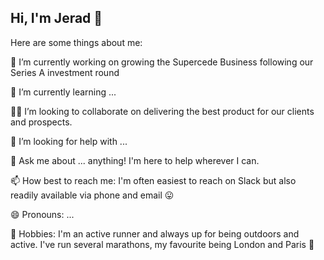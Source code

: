 ## Hi, I'm Jerad 👋


Here are some things about me:

🔭 I’m currently working on growing the Supercede Business following our Series A investment round

🌱 I’m currently learning ...

🧑‍💻 I’m looking to collaborate on delivering the best product for our clients and prospects. 

🤔 I’m looking for help with ...

💬 Ask me about ... anything! I'm here to help wherever I can.

📫 How best to reach me: I'm often easiest to reach on Slack but also readily available via phone and email 😛 

😄 Pronouns: ...

🏃 Hobbies: I'm an active runner and always up for being outdoors and active. I've run several marathons, my favourite being London and Paris 💙

